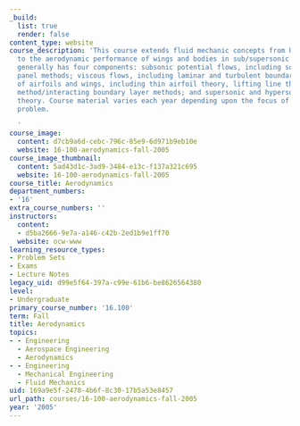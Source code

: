 ```yaml
---
_build:
  list: true
  render: false
content_type: website
course_description: 'This course extends fluid mechanic concepts from Unified Engineering
  to the aerodynamic performance of wings and bodies in sub/supersonic regimes. 16.100
  generally has four components: subsonic potential flows, including source/vortex
  panel methods; viscous flows, including laminar and turbulent boundary layers; aerodynamics
  of airfoils and wings, including thin airfoil theory, lifting line theory, and panel
  method/interacting boundary layer methods; and supersonic and hypersonic airfoil
  theory. Course material varies each year depending upon the focus of the design
  problem.

  '
course_image:
  content: d7cb9a6d-cebc-796c-85e9-6d971b9eb10e
  website: 16-100-aerodynamics-fall-2005
course_image_thumbnail:
  content: 5ad43d1c-3ad9-3484-e13c-f137a321c695
  website: 16-100-aerodynamics-fall-2005
course_title: Aerodynamics
department_numbers:
- '16'
extra_course_numbers: ''
instructors:
  content:
  - d5ba2666-9e7a-a146-c42b-2ed1b9e1ff70
  website: ocw-www
learning_resource_types:
- Problem Sets
- Exams
- Lecture Notes
legacy_uid: d99e5f64-397a-c99e-61b6-be8626564380
level:
- Undergraduate
primary_course_number: '16.100'
term: Fall
title: Aerodynamics
topics:
- - Engineering
  - Aerospace Engineering
  - Aerodynamics
- - Engineering
  - Mechanical Engineering
  - Fluid Mechanics
uid: 169a9e5f-2478-4b6f-8c30-17b5a53e8457
url_path: courses/16-100-aerodynamics-fall-2005
year: '2005'
---
```

